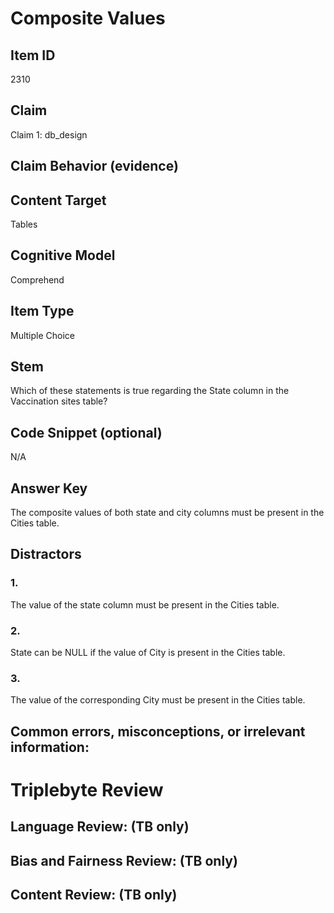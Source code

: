 # Composite Values

## Item ID
2310

## Claim
Claim 1: db_design

## Claim Behavior (evidence)

## Content Target
Tables

## Cognitive Model
Comprehend

## Item Type
Multiple Choice

## Stem
Which of these statements is true regarding the State column in the Vaccination sites table?

## Code Snippet (optional)
N/A

## Answer Key
The composite values of both state and city columns must be present in the Cities table.

## Distractors
### 1.
The value of the state column must be present in the Cities table.

### 2.
State can be NULL if the value of City is present in the Cities table.

### 3.
The value of the corresponding City must be present in the Cities table.

## Common errors, misconceptions, or irrelevant information:


# Triplebyte Review


## Language Review: (TB only)


## Bias and Fairness Review: (TB only)


## Content Review: (TB only)

